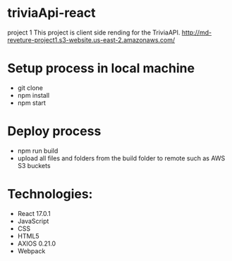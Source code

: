 # triviaApi-react
project 1
This project is client side rending for the TriviaAPI.
http://md-reveture-project1.s3-website.us-east-2.amazonaws.com/
# Setup process in local machine 
- git clone 
- npm install 
- npm start 
# Deploy process
- npm run build 
- upload all files and folders from the build folder to remote such as AWS S3 buckets 
# Technologies:
- React 17.0.1
- JavaScript 
- CSS
- HTML5
- AXIOS 0.21.0
- Webpack 
